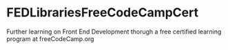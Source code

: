 # FEDLibrariesFreeCodeCampCert
 Further learning on Front End Development thorugh a free certified learning program at freeCodeCamp.org

